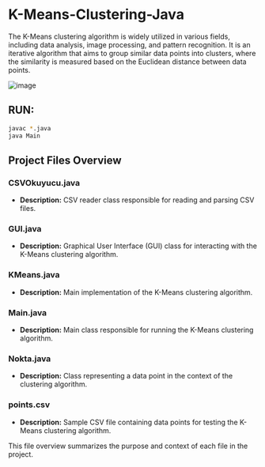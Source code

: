 # K-Means-Clustering-Java
The K-Means clustering algorithm is widely utilized in various fields, including data analysis, image processing, and pattern recognition. It is an iterative algorithm that aims to group similar data points into clusters, where the similarity is measured based on the Euclidean distance between data points.

![image](https://github.com/erendrcnn/K-Means-Clustering-Java/assets/70805475/eeb7e87f-d221-4ea6-a3be-d3dee656d96e)

## RUN: 

   ```sh
   javac *.java
   java Main
   ```
## Project Files Overview

### CSVOkuyucu.java
- **Description:** CSV reader class responsible for reading and parsing CSV files.

### GUI.java
- **Description:** Graphical User Interface (GUI) class for interacting with the K-Means clustering algorithm.

### KMeans.java
- **Description:** Main implementation of the K-Means clustering algorithm.

### Main.java
- **Description:** Main class responsible for running the K-Means clustering algorithm.

### Nokta.java
- **Description:** Class representing a data point in the context of the clustering algorithm.

### points.csv
- **Description:** Sample CSV file containing data points for testing the K-Means clustering algorithm.

This file overview summarizes the purpose and context of each file in the project.
